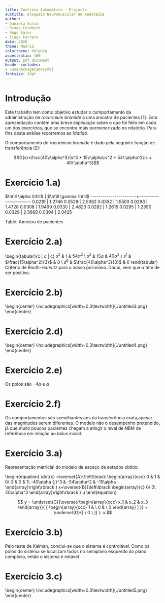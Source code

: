 ```yaml
---
title: Controlo Automático - Projecto
subtitle: Bloqueio Neuromuscular em Anestesia
author:
- Daniela Silva
- Diogo Cordeiro
- Hugo Sales
- Tiago Ferrero
date: 2020
theme: Madrid
colortheme: dolphin
aspectratio: 169
output: pdf_document
header-includes:
- \usepackage{amssymb}
fontsize: 10pt
---
```


# Introdução

Este trabalho tem como objetivo estudar o comportamento da
administração de _rocurinium bromide_ a uma amostra de pacientes [1].
Esta apresentação contém uma breve explicação sobre o que foi feito em
cada um dos exercícios, que se encontra mais pormenorizado no
relatório. Para fins desta análise recorremos ao _Matlab_.

O comportamento do _rocurinium bromide_ é dado pela seguinte função de transferência [2]:

$$G(s)=\frac{40\:\alpha^3}{s^3 + 15\:\alpha\:s^2 + 54\:\alpha^2\:s + 40\:\alpha^3}$$


# Exercício 1.a)

$\hfill \alpha \hfill$ | $\hfill \gamma \hfill$
-----------------------+-----------------------
0.0219                 | 1.2746
0.0528                 | 2.5362
0.0352                 | 1.5503
0.0293                 | 1.4728
0.0308                 | 1.9499
0.0330                 | 2.4823
0.0282                 | 1.2615
0.0295                 | 1.2390
0.0329                 | 2.5669
0.0394                 | 2.0425

Table: Amostra de pacientes

# Exercício 2.a)

\begin{tabular}{c | c | c}
  $s^3$ & $1$                    & $54\alpha^2$ \\
  $s^2$ & $15\alpha$             & $40\alpha^3$ \\
  $s^1$ & $\frac{15\alpha^2}{3}$ & $0$     \\
  $s^0$ & $\frac{40\alpha^3}{3}$ & $0$
\end{tabular}
Critério de Routh-Hurwitz para o nosso polinómio. Daqui, vem que $\alpha$ tem de ser positivo.

# Exercício 2.b)

\begin{center}
  \includegraphics[width=0.3\textwidth]{./untitled3.png}
\end{center}

# Exercício 2.d)

\begin{center}
  \includegraphics[width=0.3\textwidth]{./untitled4.png}
\end{center}

# Exercício 2.e)

Os polos são $-4\alpha$ e $\alpha$

# Exercício 2.f)

Os comportamentos são semelhantes aos da transferência exata,apesar das magnitudes serem diferentes.
O modelo não o desempenho pretendido, já que muito poucos pacientes chegam a atingir o nível de NBM de referência em
relação ao _bólus_ inicial.

# Exercício 3.a)

Representação matricial do modelo de espaço de estados obtido:

\begin{equation}
\dot{x} =\overset{A}{\left\lbrack \begin{array}{ccc}
0 & 1 & 0\\
0 & 0 & 1\\
-40\alpha {\;}^3  & -54\alpha^2  & -15\alpha
\end{array}\right\rbrack } x+\overset{B}{\left\lbrack \begin{array}{c}
0\\
0\\
40\alpha^3
\end{array}\right\rbrack } u
\end{equation}

$$ y = \underset{C}{\overset{\begin{array}{ccc} x_1 & x_2 & x_3 \end{array}}{ [ \begin{array}{ccc} 1 & \ 0 & \ 0 \end{array} ] }} + \underset{D}{[ \ 0 \ ]} \: u $$

# Exercício 3.b)

Pelo teste de Kalman, conclui-se que o sistema é controlável. Como os pólos do sistema se localizam todos no
semiplano esquerdo do plano complexo, então o sistema é estável

# Exercício 3.c)

\begin{center}
  \includegraphics[width=0.3\textwidth]{./untitled5.png}
\end{center}
